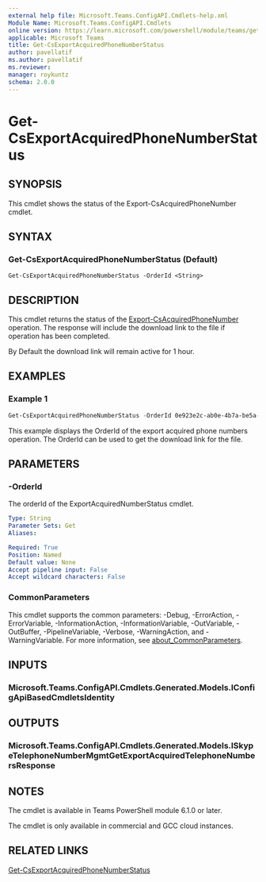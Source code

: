 ```yaml
---
external help file: Microsoft.Teams.ConfigAPI.Cmdlets-help.xml
Module Name: Microsoft.Teams.ConfigAPI.Cmdlets
online version: https://learn.microsoft.com/powershell/module/teams/get-cscallqueue
applicable: Microsoft Teams
title: Get-CsExportAcquiredPhoneNumberStatus
author: pavellatif
ms.author: pavellatif
ms.reviewer:
manager: roykuntz
schema: 2.0.0
---
```


# Get-CsExportAcquiredPhoneNumberStatus

## SYNOPSIS
This cmdlet shows the status of the Export-CsAcquiredPhoneNumber cmdlet. 

## SYNTAX

### Get-CsExportAcquiredPhoneNumberStatus (Default)
```
Get-CsExportAcquiredPhoneNumberStatus -OrderId <String>
```

## DESCRIPTION
This cmdlet returns the status of the [Export-CsAcquiredPhoneNumber](Export-CsAcquiredPhoneNumber.md) operation. The response will include the download link to the file if operation has been completed.

By Default the download link will remain active for 1 hour. 

## EXAMPLES

### Example 1
```powershell
Get-CsExportAcquiredPhoneNumberStatus -OrderId 0e923e2c-ab0e-4b7a-be5a-906be8c
```

This example displays the OrderId of the export acquired phone numbers operation. The OrderId can be used to get the download link for the file.

## PARAMETERS

### -OrderId
The orderId of the ExportAcquiredNumberStatus cmdlet.

```yaml
Type: String
Parameter Sets: Get
Aliases:

Required: True
Position: Named
Default value: None
Accept pipeline input: False
Accept wildcard characters: False
```

### CommonParameters
This cmdlet supports the common parameters: -Debug, -ErrorAction, -ErrorVariable, -InformationAction, -InformationVariable, -OutVariable, -OutBuffer, -PipelineVariable, -Verbose, -WarningAction, and -WarningVariable. For more information, see [about_CommonParameters](http://go.microsoft.com/fwlink/?LinkID=113216).

## INPUTS

### Microsoft.Teams.ConfigAPI.Cmdlets.Generated.Models.IConfigApiBasedCmdletsIdentity

## OUTPUTS

### Microsoft.Teams.ConfigAPI.Cmdlets.Generated.Models.ISkypeTelephoneNumberMgmtGetExportAcquiredTelephoneNumbersResponse

## NOTES
The cmdlet is available in Teams PowerShell module 6.1.0 or later. 

The cmdlet is only available in commercial and GCC cloud instances.

## RELATED LINKS
[Get-CsExportAcquiredPhoneNumberStatus](Get-CsExportAcquiredPhoneNumberStatus.md)
